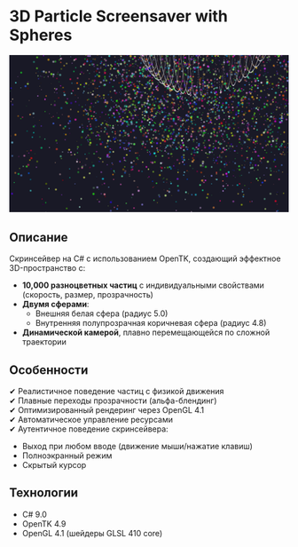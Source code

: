 # 3D Particle Screensaver with Spheres

![](https://github.com/DariyaSavva/ImprovedScreensaver/blob/master/Advanced%20Screensaver%2006.05.2025%2015_51_15.png)

## Описание

Скринсейвер на C# с использованием OpenTK, создающий эффектное 3D-пространство с:

- **10,000 разноцветных частиц** с индивидуальными свойствами (скорость, размер, прозрачность)
- **Двумя сферами**: 
  - Внешняя белая сфера (радиус 5.0)
  - Внутренняя полупрозрачная коричневая сфера (радиус 4.8)
- **Динамической камерой**, плавно перемещающейся по сложной траектории

## Особенности

✔ Реалистичное поведение частиц с физикой движения  
✔ Плавные переходы прозрачности (альфа-блендинг)  
✔ Оптимизированный рендеринг через OpenGL 4.1  
✔ Автоматическое управление ресурсами  
✔ Аутентичное поведение скринсейвера:
   - Выход при любом вводе (движение мыши/нажатие клавиш)
   - Полноэкранный режим
   - Скрытый курсор

## Технологии

- C# 9.0
- OpenTK 4.9
- OpenGL 4.1 (шейдеры GLSL 410 core)

